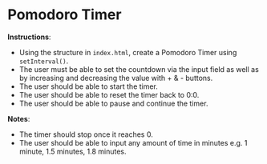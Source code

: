 # Pomodoro Timer 

**Instructions**:
* Using the structure in `index.html`, create a Pomodoro Timer using `setInterval()`. 
* The user must be able to set the countdown via the input field as well as by increasing and decreasing the value with + & - buttons. 
* The user should be able to start the timer. 
* The user should be able to reset the timer back to 0:0. 
* The user should be able to pause and continue the timer. 

**Notes**:
* The timer should stop once it reaches 0. 
* The user should be able to input any amount of time in minutes e.g. 1 minute, 1.5 minutes, 1.8 minutes.

